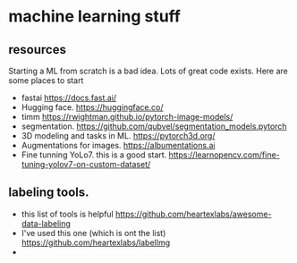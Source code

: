 # machine learning stuff

## resources
Starting a ML from scratch is a bad idea. Lots of great code exists. Here are some places to start
* fastai https://docs.fast.ai/
* Hugging face. https://huggingface.co/
* timm https://rwightman.github.io/pytorch-image-models/
* segmentation. https://github.com/qubvel/segmentation_models.pytorch
* 3D modeling and tasks in ML. https://pytorch3d.org/
* Augmentations for images. https://albumentations.ai
* Fine tunning YoLo7. this is a good start. https://learnopencv.com/fine-tuning-yolov7-on-custom-dataset/

## labeling tools. 
* this list of tools is helpful https://github.com/heartexlabs/awesome-data-labeling
* I've used this one (which is ont the list) https://github.com/heartexlabs/labelImg
* 
